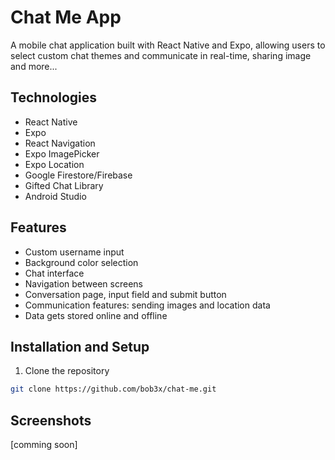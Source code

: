 # Chat Me App

A mobile chat application built with React Native and Expo, allowing users to select custom chat themes and communicate in real-time, sharing image and more...

## Technologies

-   React Native
-   Expo
-   React Navigation
-   Expo ImagePicker
-   Expo Location
-   Google Firestore/Firebase
-   Gifted Chat Library
-   Android Studio

## Features

-   Custom username input
-   Background color selection
-   Chat interface
-   Navigation between screens
-   Conversation page, input field and submit button
-   Communication features: sending images and location data
-   Data gets stored online and offline

## Installation and Setup

1. Clone the repository

```bash
git clone https://github.com/bob3x/chat-me.git
```

## Screenshots

[comming soon]

